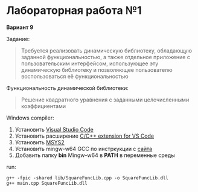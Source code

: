 # Лабораторная работа №1
**Вариант 9**

Задание:
> Требуется реализовать динамическую библиотеку,
обладающую заданной функциональностью, а также отдельное
приложение с пользовательским интерфейсом, использующее эту
динамическую библиотеку и позволяющее пользователю
воспользоваться её функциональностью

Функциональность динамической библиотеки:
> Решение квадратного уравнения с заданными целочисленными коэффициентами

Windows compiler:

1. Установить [Visual Studio Code](https://code.visualstudio.com/download)
2. Установить расширение [C/C++ extension for VS Code](https://marketplace.visualstudio.com/items?itemName=ms-vscode.cpptools)
3. Установить [MSYS2](https://github.com/msys2/msys2-installer/releases/download/2021-06-04/msys2-x86_64-20210604.exe)
4. Установить mingw-w64 GCC по инстркукции с [сайта](https://www.msys2.org/) 
5. Добавить папку **bin** Mingw-w64 в **PATH** в переменные среды


run:
```
g++ -fpic -shared lib/SquareFuncLib.cpp -o SquareFuncLib.dll
g++ main.cpp SquareFuncLib.dll
```
